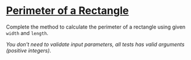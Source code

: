 # [Perimeter of a Rectangle](https://www.codewars.com/kata/perimeter-of-a-rectangle "https://www.codewars.com/kata/58424c2e5692f50715000080")

Complete the method to calculate the perimeter of a rectangle using given `width` and `length`.

*You don't need to validate input parameters, all tests has valid arguments (positive integers)*.